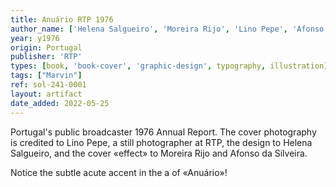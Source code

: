 ```yaml
---
title: Anuário RTP 1976
author_name: ['Helena Salgueiro', 'Moreira Rijo', 'Lino Pepe', 'Afonso da Silveira']
year: y1976
origin: Portugal
publisher: 'RTP'
types: [book, 'book-cover', 'graphic-design', typography, illustration]
tags: ["Marvin"]
ref: sol-241-0001
layout: artifact
date_added: 2022-05-25
---
```

Portugal's public broadcaster 1976 Annual Report. The cover photography is credited to Lino Pepe, a still photographer at RTP, the design to Helena Salgueiro, and the cover «effect» to Moreira Rijo and Afonso da Silveira.

Notice the subtle acute accent in the a of «Anuário»!
